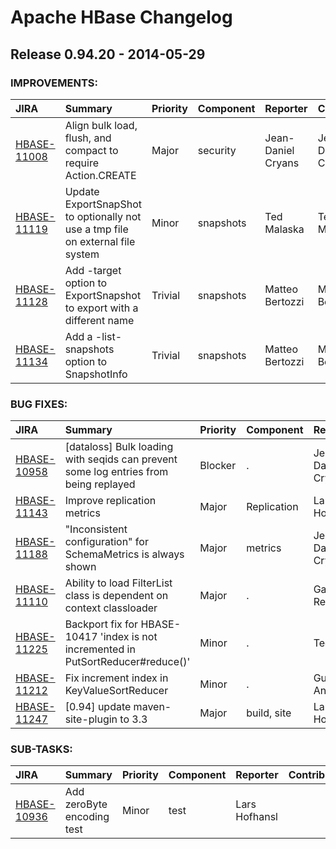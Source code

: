 
<!---
# Licensed to the Apache Software Foundation (ASF) under one
# or more contributor license agreements.  See the NOTICE file
# distributed with this work for additional information
# regarding copyright ownership.  The ASF licenses this file
# to you under the Apache License, Version 2.0 (the
# "License"); you may not use this file except in compliance
# with the License.  You may obtain a copy of the License at
#
#     http://www.apache.org/licenses/LICENSE-2.0
#
# Unless required by applicable law or agreed to in writing, software
# distributed under the License is distributed on an "AS IS" BASIS,
# WITHOUT WARRANTIES OR CONDITIONS OF ANY KIND, either express or implied.
# See the License for the specific language governing permissions and
# limitations under the License.
-->
# Apache HBase Changelog

## Release 0.94.20 - 2014-05-29



### IMPROVEMENTS:

| JIRA | Summary | Priority | Component | Reporter | Contributor |
|:---- |:---- | :--- |:---- |:---- |:---- |
| [HBASE-11008](https://issues.apache.org/jira/browse/HBASE-11008) | Align bulk load, flush, and compact to require Action.CREATE |  Major | security | Jean-Daniel Cryans | Jean-Daniel Cryans |
| [HBASE-11119](https://issues.apache.org/jira/browse/HBASE-11119) | Update ExportSnapShot to optionally not use a tmp file on external file system |  Minor | snapshots | Ted Malaska | Ted Malaska |
| [HBASE-11128](https://issues.apache.org/jira/browse/HBASE-11128) | Add -target option to ExportSnapshot to export with a different name |  Trivial | snapshots | Matteo Bertozzi | Matteo Bertozzi |
| [HBASE-11134](https://issues.apache.org/jira/browse/HBASE-11134) | Add a -list-snapshots option to SnapshotInfo |  Trivial | snapshots | Matteo Bertozzi | Matteo Bertozzi |


### BUG FIXES:

| JIRA | Summary | Priority | Component | Reporter | Contributor |
|:---- |:---- | :--- |:---- |:---- |:---- |
| [HBASE-10958](https://issues.apache.org/jira/browse/HBASE-10958) | [dataloss] Bulk loading with seqids can prevent some log entries from being replayed |  Blocker | . | Jean-Daniel Cryans | Jean-Daniel Cryans |
| [HBASE-11143](https://issues.apache.org/jira/browse/HBASE-11143) | Improve replication metrics |  Major | Replication | Lars Hofhansl | Lars Hofhansl |
| [HBASE-11188](https://issues.apache.org/jira/browse/HBASE-11188) | "Inconsistent configuration" for SchemaMetrics is always shown |  Major | metrics | Jean-Daniel Cryans | Jean-Daniel Cryans |
| [HBASE-11110](https://issues.apache.org/jira/browse/HBASE-11110) | Ability to load FilterList class is dependent on context classloader |  Major | . | Gabriel Reid | Gabriel Reid |
| [HBASE-11225](https://issues.apache.org/jira/browse/HBASE-11225) | Backport fix for HBASE-10417 'index is not incremented in PutSortReducer#reduce()' |  Minor | . | Ted Yu | Gustavo Anatoly |
| [HBASE-11212](https://issues.apache.org/jira/browse/HBASE-11212) | Fix increment index in KeyValueSortReducer |  Minor | . | Gustavo Anatoly | Gustavo Anatoly |
| [HBASE-11247](https://issues.apache.org/jira/browse/HBASE-11247) | [0.94] update maven-site-plugin to 3.3 |  Major | build, site | Lars Hofhansl | Lars Hofhansl |


### SUB-TASKS:

| JIRA | Summary | Priority | Component | Reporter | Contributor |
|:---- |:---- | :--- |:---- |:---- |:---- |
| [HBASE-10936](https://issues.apache.org/jira/browse/HBASE-10936) | Add zeroByte encoding test |  Minor | test | Lars Hofhansl |  |


